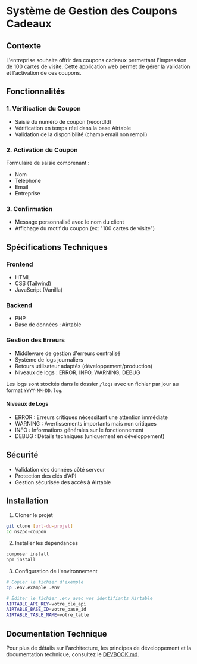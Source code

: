 # Système de Gestion des Coupons Cadeaux

## Contexte

L'entreprise souhaite offrir des coupons cadeaux permettant l'impression de 100 cartes de visite. Cette application web permet de gérer la validation et l'activation de ces coupons.

## Fonctionnalités

### 1. Vérification du Coupon

- Saisie du numéro de coupon (recordId)
- Vérification en temps réel dans la base Airtable
- Validation de la disponibilité (champ email non rempli)

### 2. Activation du Coupon

Formulaire de saisie comprenant :

- Nom
- Téléphone
- Email
- Entreprise

### 3. Confirmation

- Message personnalisé avec le nom du client
- Affichage du motif du coupon (ex: "100 cartes de visite")

## Spécifications Techniques

### Frontend

- HTML
- CSS (Tailwind)
- JavaScript (Vanilla)

### Backend

- PHP
- Base de données : Airtable

### Gestion des Erreurs

- Middleware de gestion d'erreurs centralisé
- Système de logs journaliers
- Retours utilisateur adaptés (développement/production)
- Niveaux de logs : ERROR, INFO, WARNING, DEBUG

Les logs sont stockés dans le dossier `/logs` avec un fichier par jour au format `YYYY-MM-DD.log`.

#### Niveaux de Logs

- ERROR : Erreurs critiques nécessitant une attention immédiate
- WARNING : Avertissements importants mais non critiques
- INFO : Informations générales sur le fonctionnement
- DEBUG : Détails techniques (uniquement en développement)

## Sécurité

- Validation des données côté serveur
- Protection des clés d'API
- Gestion sécurisée des accès à Airtable

## Installation

1. Cloner le projet

```bash
git clone [url-du-projet]
cd ns2po-coupon
```

2. Installer les dépendances

```bash
composer install
npm install
```

3. Configuration de l'environnement

```bash
# Copier le fichier d'exemple
cp .env.example .env

# Éditer le fichier .env avec vos identifiants Airtable
AIRTABLE_API_KEY=votre_clé_api
AIRTABLE_BASE_ID=votre_base_id
AIRTABLE_TABLE_NAME=votre_table
```

## Documentation Technique

Pour plus de détails sur l'architecture, les principes de développement et la documentation technique, consultez le [DEVBOOK.md](DEVBOOK.md).
